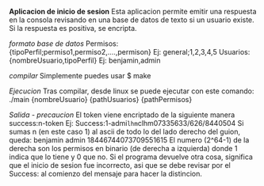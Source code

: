 **Aplicacion de inicio de sesion**
Esta aplicacion permite emitir una respuesta en la consola revisando
en una base de datos de texto si un usuario existe. Si la respuesta
es positiva, se encripta.

*formato base de datos*
Permisos: {tipoPerfil;permiso1,permiso2,....,permison}
    Ej: general;1,2,3,4,5
Usuarios: {nombreUsuario,tipoPerfil}
    Ej: benjamin,admin

*compilar*
Simplemente puedes usar $ make

*Ejecucion* 
Tras compilar, desde linux se puede ejecutar con este comando:
./main {nombreUsuario} {pathUsuarios} {pathPermisos}

*Salida - precaucion*
El token viene encriptado de la siguiente manera
success:n-token
    Ej: Success:1-admi`lhm`clhm07335633/626/8440504
Si sumas n (en este caso 1) al ascii de todo lo del lado derecho del guion, queda:
benjamin admin 18446744073709551615
El numero (2^64-1) de la derecha son los permisos en binario (de derecha a izquierda)
donde 1 indica que lo tiene y 0 que no.
Si el programa devuelve otra cosa, significa que el inicio de sesion fue incorrecto, asi
que se debe revisar por el Success: al comienzo del mensaje para hacer la distincion.

